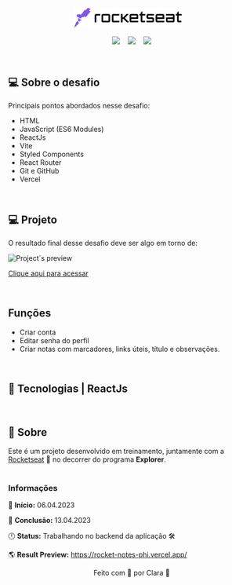 <div align="center">
<img width="220px" src="https://raw.githubusercontent.com/Rocketseat/awesome/master/assets/logo_rocketseat.png" alt="">&nbsp;&nbsp;&nbsp;
<img width="150px" src="https://www.rocketseat.com.br/_next/image?url=%2Fassets%2Flogos%2Fexplorer.svg&w=256&q=75"  alt="">
<br>
<p align="center">
<img src="https://img.shields.io/github/last-commit/Clara-Pacheco/rocketNotes-Front-end"/>&nbsp;&nbsp;&nbsp;
<img src="https://img.shields.io/github/repo-size/Clara-Pacheco/rocketNotes-Front-end"/>&nbsp;&nbsp;&nbsp;
<img src="https://img.shields.io/github/languages/count/Clara-Pacheco/rocketNotes-Front-end"/>


</div>

<br>

## 💻 Sobre o desafio

Principais pontos abordados nesse desafio:

- HTML
- JavaScript (ES6 Modules)
- ReactJs
- Vite
- Styled Components
- React Router
- Git e GitHub
- Vercel

<br>

## 💻 Projeto

O resultado final desse desafio deve ser algo em torno de:

![Project´s preview]()

[Clique aqui para acessar](https://rocket-notes-phi.vercel.app/)

<br>

## Funções

- Criar conta
- Editar senha do perfil
- Criar notas com marcadores, links úteis, título e observações.

<br>

## 🧪 Tecnologias | ReactJs 

<br>

##  📕 Sobre  

<p>Este é um projeto desenvolvido em treinamento, juntamente com a <a  href="https://www.rocketseat.com.br">Rocketseat</a> 🚀  no decorrer do programa <b>Explorer</b>.  

<br>
<br>

### Informações  

📅 **Início:** 06.04.2023

📅 **Conclusão:** 13.04.2023

🕛 **Status:** Trabalhando no backend da aplicação 🛠

🌎 **Result Preview:** https://rocket-notes-phi.vercel.app/

<div align="center">
Feito com 💜 por Clara 🚀
</div>
</p>
























